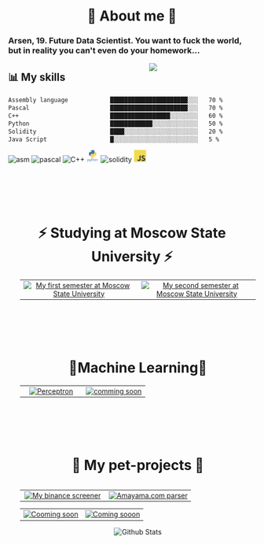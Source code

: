 <h1 align="center">🧢 About me 🧢</h2>
<h3> Arsen, 19. Future Data Scientist.
You want to fuck the world, but in reality you can't even do your homework...</h3>
<img align="right" width="43%" src="https://user-images.githubusercontent.com/56827866/184517266-3e4b87c9-a20d-4f53-b657-906834f7e451.gif" />
<h2>📊 My skills</h2>
<!--START_SECTION:waka-->

```text
Assembly language            ██████████████████████░░░   70 %
Pascal                       ██████████████████████░░░   70 %
C++                          █████████████████░░░░░░░░   60 %
Python                       ████████████░░░░░░░░░░░░░   50 %
Solidity                     ████░░░░░░░░░░░░░░░░░░░░░   20 %
Java Script                  █░░░░░░░░░░░░░░░░░░░░░░░░   5 %
```
<p align="left">
<img src="https://user-images.githubusercontent.com/56827866/184535133-0e7d5dc0-7a93-4d73-b133-f02247560d36.png" alt="asm" width="25" height="25" />
<img src="https://user-images.githubusercontent.com/56827866/184535252-bd25b3e5-5fbe-4702-aa16-ab6cbc2cbf55.jpg" alt="pascal" width="25" height="25" />
<img src="https://user-images.githubusercontent.com/56827866/184535001-78642aba-caf8-4efc-99a9-1ccb394d4d34.svg" alt="C++" width="25" height="25" />
<img src="https://raw.githubusercontent.com/devicons/devicon/master/icons/python/python-original-wordmark.svg" alt="python" width="25" height="25" />
<img src="https://user-images.githubusercontent.com/56827866/184534936-c08baece-057f-4812-b3aa-611e26ba91de.svg" alt="solidity" width="25" height="25" />
<img src="https://raw.githubusercontent.com/devicons/devicon/master/icons/javascript/javascript-original.svg" alt="javascript" width="25" height="25" />
</p>
<!--END_SECTION:waka-->
<br />
<br />
<br />
<br />




<h1 align="center">⚡️ Studying at Moscow State University ⚡️ </h2>
<ul>

 <table>
  <tbody>
    <tr>
      <td width="50%" align="center">
        <a
          href="https://github.com/Qnchk/cmc_msu_first-sem"
        >
          <img
            alt="My first semester at Moscow State University"
            src="https://user-images.githubusercontent.com/56827866/184516880-7160e505-cd44-4bea-85f9-f045da697f64.jpg"
          />
        </a>
      </td>
      <td width="50%" align="center">
        <a
          href="https://github.com/Qnchk/cmc_msu_second-sem"
        >
          <img
            alt="My second semester at Moscow State University"
            src="https://user-images.githubusercontent.com/56827866/184517058-e77df7c7-a0da-4cf4-a59c-fc5172709512.jpg"
          />
        </a>
      </td>
    </tr>
  </tbody>
</table>

<br />
<br />
<br />
<br />
<h1 align="center">👾Machine Learning👾 </h2>
<table>
  <tbody>
    <tr>
      <td width="50%" align="center">
        <a
          href="https://github.com/Qnchk/binance_scanner"
        >
          <img
            alt="Perceptron"
            src="https://user-images.githubusercontent.com/56827866/188885543-00c8abef-53f6-429e-9148-770fe8cd86fb.gif"
          />
        </a>
      </td>
      <td width="50%" align="center">
        <a
          href="no_ref"
        >
          <img
            alt="comming soon"
            src="https://user-images.githubusercontent.com/56827866/184533687-fcdca46d-4a8e-4533-bd35-a5b155fa2d1a.gif"
          />
        </a>
      </td>
    </tr>
  </tbody>
</table>
<table>



<br />
<br />
<br />
<br />
<h1 align="center">🐶 My pet-projects 🐶 </h2>
<ul>

 <table>
  <tbody>
    <tr>
      <td width="50%" align="center">
        <a
          href="https://github.com/Qnchk/binance_scanner"
        >
          <img
            alt="My binance screener"
            src="https://user-images.githubusercontent.com/56827866/184733926-ad2103d4-eabf-4200-91d4-b3627e7074c6.png"
          />
        </a>
      </td>
      <td width="50%" align="center">
        <a
          href="https://github.com/Qnchk/parser"
        >
          <img
            alt="Amayama.com parser"
            src="https://user-images.githubusercontent.com/56827866/184741276-aa5d7635-2ed3-41d2-88a5-39f1f349d598.gif"
          />
        </a>
      </td>
    </tr>
  </tbody>
</table>
<table>
  <tbody>
    <tr>
      <td width="50%" align="center">
        <a
          href="no_ref"
        >
          <img
            alt="Cooming soon"
            src="https://user-images.githubusercontent.com/56827866/184533687-fcdca46d-4a8e-4533-bd35-a5b155fa2d1a.gif"
          />
        </a>
      </td>
      <td width="50%" align="center">
        <a
          href="no_ref"
        >
          <img
            alt="Coming sooon"
            src="https://user-images.githubusercontent.com/56827866/184533687-fcdca46d-4a8e-4533-bd35-a5b155fa2d1a.gif"
          />
        </a>
      </td>
    </tr>
  </tbody>
</table>



<p align="center">
        <img src="https://user-images.githubusercontent.com/56827866/184516534-509f4b84-c808-4ed5-a2a9-3541df2f323d.svg" alt="Github Stats" />
</p>


